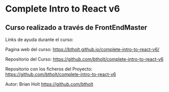 <h1> Complete Intro to React v6 </h1>
<h2> Curso realizado a través de FrontEndMaster </h2>

Links de ayuda durante el curso:

Pagina web del curso: https://btholt.github.io/complete-intro-to-react-v6/

Repositorio del Curso: https://github.com/btholt/complete-intro-to-react-v6

Repositorio con los ficheros del Proyecto: https://github.com/btholt/complete-intro-to-react-v6

Autor: Brian Holt https://github.com/btholt
